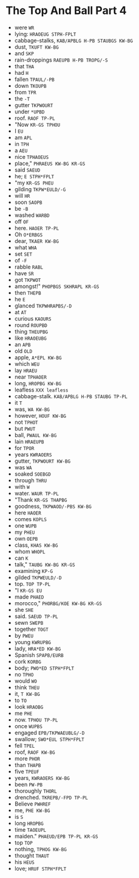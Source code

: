 # The Top And Ball Part 4

* were `WR`
* lying: `HRAOEUG STPH-FPLT`
* cabbage-stalks, `KAB/APBLG H-PB STAUBGS KW-BG`
* dust, `TKUFT KW-BG`
* and `SKP`
* rain-droppings `RAEUPB H-PB TROPG/-S`
* that `THA`
* had `H`
* fallen `TPAUL/-PB`
* down `TKOUPB`
* from `TPR`
* the `-T`
* gutter `TKPWOURT`
* under `*UPBD`
* roof. `RAOF TP-PL`
* "Now `KR-GS TPHOU`
* I `EU`
* am `APL`
* in `TPH`
* a `AEU`
* nice `TPHAOEUS`
* place," `PHRAEUS KW-BG KR-GS`
* said `SAEUD`
* he; `E STPH*FPLT`
* "my `KR-GS PHEU`
* gilding `TKPW*EULD/-G`
* will `HR`
* soon `SAOPB`
* be `-B`
* washed `WARBD`
* off `OF`
* here. `HAOER TP-PL`
* Oh `O*ERBGS`
* dear, `TKAER KW-BG`
* what `WHA`
* set `SET`
* of `-F`
* rabble `RABL`
* have `SR`
* got `TKPWOT`
* amongst!" `PHOPBGS SKHRAPL KR-GS`
* then `THEPB`
* he `E`
* glanced `TKPWHRAPBS/-D`
* at `AT`
* curious `KAOURS`
* round `ROUPBD`
* thing `THEUPBG`
* like `HRAOEUBG`
* an `APB`
* old `OLD`
* apple, `A*EPL KW-BG`
* which `WEU`
* lay `HRAEU`
* near `TPHAOER`
* long, `HROPBG KW-BG`
* leafless `XXX leafless`
* cabbage-stalk. `KAB/APBLG H-PB STAUBG TP-PL`
* it `T`
* was, `WA KW-BG`
* however, `HOUF KW-BG`
* not `TPHOT`
* but `PWUT`
* ball, `PWAUL KW-BG`
* lain `HRAEUPB`
* for `TPOR`
* years `KWRAOERS`
* gutter, `TKPWOURT KW-BG`
* was `WA`
* soaked `SOEBGD`
* through `THRU`
* with `W`
* water. `WAUR TP-PL`
* "Thank `KR-GS THAPBG`
* goodness, `TKPWAOD/-PBS KW-BG`
* here `HAOER`
* comes `KOPLS`
* one `WUPB`
* my `PHEU`
* own `OEPB`
* class, `KHAS KW-BG`
* whom `WHOPL`
* can `K`
* talk," `TAUBG KW-BG KR-GS`
* examining `KP-G`
* gilded `TKPWEULD/-D`
* top. `TOP TP-PL`
* "I `KR-GS EU`
* made `PHAED`
* morocco," `PHORBG/KOE KW-BG KR-GS`
* she `SHE`
* said. `SAEUD TP-PL`
* sewn `SWEPB`
* together `TOGT`
* by `PWEU`
* young `KWRUPBG`
* lady, `HRA*ED KW-BG`
* Spanish `SPAPB/EURB`
* cork `KORBG`
* body; `PWO*ED STPH*FPLT`
* no `TPHO`
* would `WO`
* think `THEU`
* it, `T KW-BG`
* to `TO`
* look `HRAOBG`
* me `PHE`
* now. `TPHOU TP-PL`
* once `WUPBS`
* engaged `EPB/TKPWAEUBLG/-D`
* swallow; `SWO*EUL STPH*FPLT`
* fell `TPEL`
* roof, `RAOF KW-BG`
* more `PHOR`
* than `THAPB`
* five `TPEUF`
* years, `KWRAOERS KW-BG`
* been `PW-PB`
* thoroughly `THORL`
* drenched. `TKREPB/-FPD TP-PL`
* Believe `PWHREF`
* me, `PHE KW-BG`
* is `S`
* long `HROPBG`
* time `TAOEUPL`
* maiden." `PHAEUD/EPB TP-PL KR-GS`
* top `TOP`
* nothing, `TPHOG KW-BG`
* thought `THAUT`
* his `HEUS`
* love; `HRUF STPH*FPLT`
